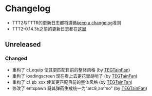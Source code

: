 # Changelog

- TTT2与TTTR的更新日志都将遵循[keep a changelog](https://keepachangelog.com/zh-CN/1.1.0/)准则
- TTT2-0.14.3b之前的更新日志都在[这里](https://gitee.com/TEGTainFan/ttt2-9-cn-branch/blob/master/CHANGELOG_OLD.md)

## Unreleased

### Changed
- 重构了 cl_equip 使其更匹配目前的整体风格 (by [TEGTainFan](https://gitee.com/TEGTainFan))
- 重构了 loadingscreen 现在看上去更花里胡哨了 (by [TEGTainFan](https://gitee.com/TEGTainFan))
- 重构了 cl_sb_xxx 使其更匹配目前的整体风格 (by [TEGTainFan](https://gitee.com/TEGTainFan))
- 修改了 entspawn 将其弹药生成统一为"arc9_ammo" (by [TEGTainFan](https://gitee.com/TEGTainFan))
